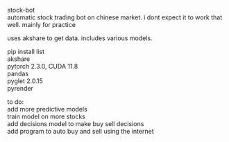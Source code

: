 stock-bot <br/>
automatic stock trading bot on chinese market. i dont expect it to work that well. mainly for practice<br/>

uses akshare to get data. includes various models.<br/>

pip install list<br/>
akshare<br/>
pytorch 2.3.0, CUDA 11.8<br/>
pandas<br/>
pyglet 2.0.15<br/>
pyrender<br/>

to do: <br/>
add more predictive models<br/>
train model on more stocks<br/>
add decisions model to make buy sell decisions<br/>
add program to auto buy and sell using the internet<br/>